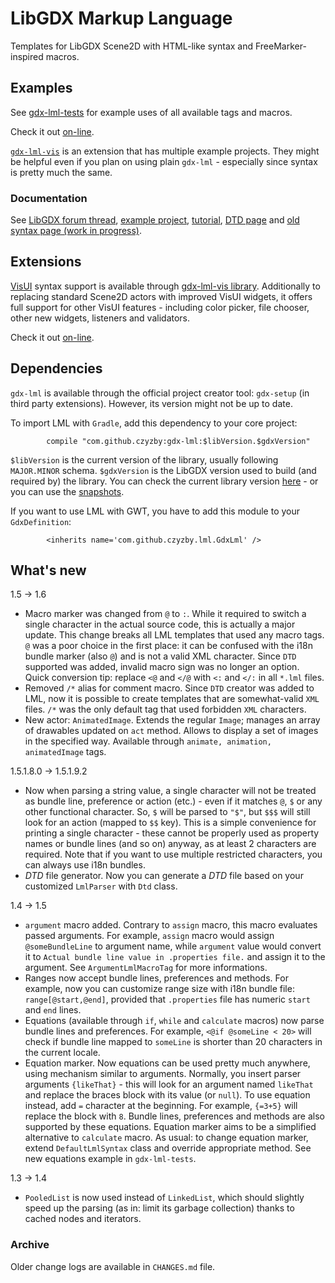 # LibGDX Markup Language
Templates for LibGDX Scene2D with HTML-like syntax and FreeMarker-inspired macros.

## Examples
See [gdx-lml-tests](https://github.com/czyzby/gdx-lml/tree/master/examples/gdx-lml-tests) for example uses of all available tags and macros.

Check it out [on-line](http://czyzby.github.io/gdx-lml/lml).

[`gdx-lml-vis`](https://github.com/czyzby/gdx-lml/tree/master/lml-vis) is an extension that has multiple example projects. They might be helpful even if you plan on using plain `gdx-lml` - especially since syntax is pretty much the same.

### Documentation
See [LibGDX forum thread](http://www.badlogicgames.com/forum/viewtopic.php?f=17&t=18843), [example project](https://github.com/czyzby/gdx-lml/tree/master/examples/gdx-lml-tests), [tutorial](https://github.com/czyzby/gdx-lml/wiki/Tutorial), [DTD page](https://github.com/czyzby/gdx-lml/tree/master/lml/dtd) and [old syntax page (work in progress)](https://github.com/czyzby/gdx-lml/wiki/Syntax).

## Extensions
[VisUI](https://github.com/kotcrab/VisEditor/wiki/VisUI) syntax support is available through [gdx-lml-vis library](https://github.com/czyzby/gdx-lml/tree/master/lml-vis). Additionally to replacing standard Scene2D actors with improved VisUI widgets, it offers full support for other VisUI features - including color picker, file chooser, other new widgets, listeners and validators.

Check it out [on-line](http://czyzby.github.io/gdx-lml/lml-vis).

## Dependencies

`gdx-lml` is available through the official project creator tool: `gdx-setup` (in third party extensions). However, its version might not be up to date.

To import LML with `Gradle`, add this dependency to your core project:
```
        compile "com.github.czyzby:gdx-lml:$libVersion.$gdxVersion"
```

`$libVersion` is the current version of the library, usually following `MAJOR.MINOR` schema. `$gdxVersion` is the LibGDX version used to build (and required by) the library. You can check the current library version [here](http://search.maven.org/#search|ga|1|g%3A%22com.github.czyzby%22) - or you can use the [snapshots](https://oss.sonatype.org/content/repositories/snapshots/com/github/czyzby/).

If you want to use LML with GWT, you have to add this module to your `GdxDefinition`:
```
        <inherits name='com.github.czyzby.lml.GdxLml' />
```

## What's new

1.5 -> 1.6

- Macro marker was changed from `@` to `:`. While it required to switch a single character in the actual source code, this is actually a major update. This change breaks all LML templates that used any macro tags. `@` was a poor choice in the first place: it can be confused with the i18n bundle marker (also `@`) and is not a valid XML character. Since `DTD` supported was added, invalid macro sign was no longer an option. Quick conversion tip: replace `<@` and `</@` with `<:` and `</:` in all `*.lml` files.
- Removed `/*` alias for comment macro. Since `DTD` creator was added to LML, now it is possible to create templates that are somewhat-valid `XML` files. `/*` was the only default tag that used forbidden `XML` characters.
- New actor: `AnimatedImage`. Extends the regular `Image`; manages an array of drawables updated on `act` method. Allows to display a set of images in the specified way. Available through `animate, animation, animatedImage` tags.

1.5.1.8.0 -> 1.5.1.9.2

- Now when parsing a string value, a single character will not be treated as bundle line, preference or action (etc.) - even if it matches `@`, `$` or any other functional character. So, `$` will be parsed to `"$"`, but `$$$` will still look for an action (mapped to `$$` key). This is a simple convenience for printing a single character - these cannot be properly used as property names or bundle lines (and so on) anyway, as at least 2 characters are required. Note that if you want to use multiple restricted characters, you can always use i18n bundles.
- *DTD* file generator. Now you can generate a *DTD* file based on your customized `LmlParser` with `Dtd` class.

1.4 -> 1.5

- `argument` macro added. Contrary to `assign` macro, this macro evaluates passed arguments. For example, `assign` macro would assign `@someBundleLine` to argument name, while `argument` value would convert it to `Actual bundle line value in .properties file.` and assign it to the argument. See `ArgumentLmlMacroTag` for more informations.
- Ranges now accept bundle lines, preferences and methods. For example, now you can customize range size with i18n bundle file: `range[@start,@end]`, provided that `.properties` file has numeric `start` and `end` lines.
- Equations (available through `if`, `while` and `calculate` macros) now parse bundle lines and preferences. For example, `<@if @someLine < 20>` will check if bundle line mapped to `someLine` is shorter than 20 characters in the current locale.
- Equation marker. Now equations can be used pretty much anywhere, using mechanism similar to arguments. Normally, you insert parser arguments `{likeThat}` - this will look for an argument named `likeThat` and replace the braces block with its value (or `null`). To use equation instead, add `=` character at the beginning. For example, `{=3+5}` will replace the block with `8`. Bundle lines, preferences and methods are also supported by these equations. Equation marker aims to be a simplified alternative to `calculate` macro. As usual: to change equation marker, extend `DefaultLmlSyntax` class and override appropriate method. See new equations example in `gdx-lml-tests`.

1.3 -> 1.4

- `PooledList` is now used instead of `LinkedList`, which should slightly speed up the parsing (as in: limit its garbage collection) thanks to cached nodes and iterators.

### Archive
Older change logs are available in `CHANGES.md` file.
